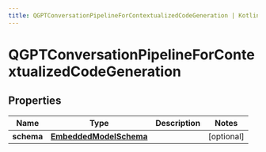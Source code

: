 ```yaml
---
title: QGPTConversationPipelineForContextualizedCodeGeneration | Kotlin SDK
---
```




# QGPTConversationPipelineForContextualizedCodeGeneration

## Properties
Name | Type | Description | Notes
------------ | ------------- | ------------- | -------------
**schema** | [**EmbeddedModelSchema**](EmbeddedModelSchema) |  |  [optional]




